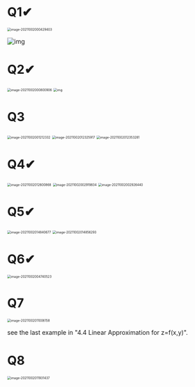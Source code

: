 # Q1✔

<img src="D:\dev\AllNote\.mdnote\assets\image-20211002000429403.png" alt="image-20211002000429403" style="zoom:50%;" />

![img](D:\dev\AllNote\.mdnote\assets\14A3AD88945D4686C2F90937965F1C9C-16331042760131.jpg)

# Q2✔

<img src="D:\dev\AllNote\.mdnote\assets\image-20211002000800906.png" alt="image-20211002000800906" style="zoom:50%;" />

<img src="D:\dev\AllNote\.mdnote\assets\924BFB805A4B6B79600265CB3C2F2E21.jpg" alt="img" style="zoom:50%;" />

# Q3

<img src="D:\dev\AllNote\.mdnote\assets\image-20211002001212332.png" alt="image-20211002001212332" style="zoom:50%;" />

<img src="D:\dev\AllNote\.mdnote\assets\image-20211002012325917.png" alt="image-20211002012325917" style="zoom:50%;" />

<img src="D:\dev\AllNote\.mdnote\assets\image-20211002012353281.png" alt="image-20211002012353281" style="zoom:50%;" />

# Q4✔

<img src="D:\dev\AllNote\.mdnote\assets\image-20211002012600868.png" alt="image-20211002012600868" style="zoom:50%;" />

<img src="D:\dev\AllNote\.mdnote\assets\image-20211002002919834.png" alt="image-20211002002919834" style="zoom:50%;" />

<img src="D:\dev\AllNote\.mdnote\assets\image-20211002002926440.png" alt="image-20211002002926440" style="zoom:50%;" />

# Q5✔

<img src="D:\dev\AllNote\.mdnote\assets\image-20211002014840677.png" alt="image-20211002014840677" style="zoom:50%;" />

<img src="D:\dev\AllNote\.mdnote\assets\image-20211002014856293.png" alt="image-20211002014856293" style="zoom:50%;" />

# Q6✔

<img src="D:\dev\AllNote\.mdnote\assets\image-20211002004740523.png" alt="image-20211002004740523" style="zoom:50%;" />

# Q7

<img src="D:\dev\AllNote\.mdnote\assets\image-20211002011006158.png" alt="image-20211002011006158" style="zoom:50%;" />

see the last example in "4.4 Linear Approximation for z=f(x,y)".

# Q8

<img src="D:\dev\AllNote\.mdnote\assets\image-20211002011931437.png" alt="image-20211002011931437" style="zoom:50%;" />

